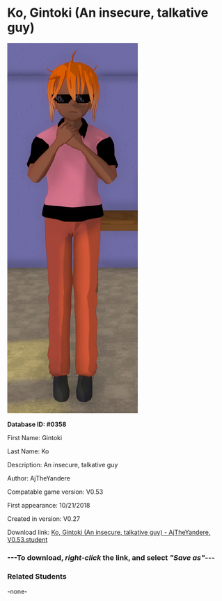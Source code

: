 # Ko, Gintoki (An insecure, talkative guy)

<img src="../../Files/Images/Ko, Gintoki (An insecure, talkative guy).png" title="Ko, Gintoki (An insecure, talkative guy) - AjTheYandere, V0.53">

**Database ID: #0358**

First Name: Gintoki

Last Name: Ko

Description: An insecure, talkative guy

Author: AjTheYandere

Compatable game version: V0.53

First appearance: 10/21/2018

Created in version: V0.27

Download link: <a href="https://raw.githubusercontent.com/Arbiter1223/Daigaku-Gurashi-Custom-Students/master/Files/Student%20Files/Ko%2C%20Gintoki%20(An%20insecure%2C%20talkative%20guy)%20-%20AjTheYandere%2C%20V0.53.student">Ko, Gintoki (An insecure, talkative guy) - AjTheYandere, V0.53.student</a>

### ---**To download, _right-click_ the link, and select _"Save as"_**---

### Related Students

-none-
